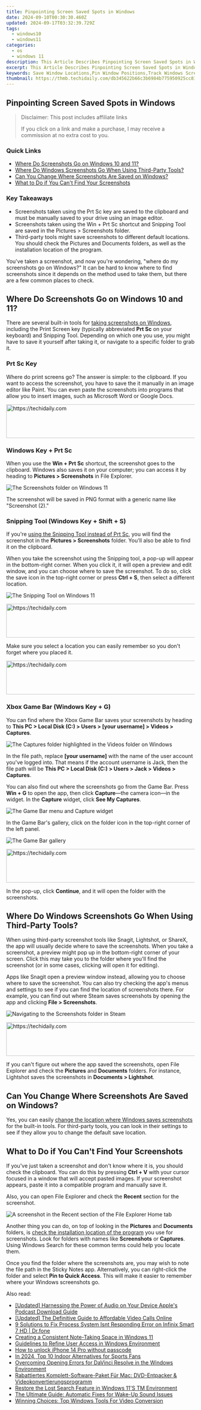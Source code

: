 ```yaml
---
title: Pinpointing Screen Saved Spots in Windows
date: 2024-09-10T00:30:30.460Z
updated: 2024-09-17T03:32:39.729Z
tags:
  - windows10
  - windows11
categories:
  - os
  - windows 11
description: This Article Describes Pinpointing Screen Saved Spots in Windows
excerpt: This Article Describes Pinpointing Screen Saved Spots in Windows
keywords: Save Window Locations,Pin Window Positions,Track Windows Screens,Identify Safe Areas,Note Program Zones,Map Screen Spots,Record Display Pads
thumbnail: https://thmb.techidaily.com/db345622b66c3b6984b775950925cc8114e2a134a67c761a2d6a6d2fb5b65330.jpg
---
```


## Pinpointing Screen Saved Spots in Windows

>  Disclaimer: This post includes affiliate links
>
>  If you click on a link and make a purchase, I may receive a commission at no extra cost to you.
>

### Quick Links

* [Where Do Screenshots Go on Windows 10 and 11?](#where-do-screenshots-go-on-windows-10-and-11)
* [Where Do Windows Screenshots Go When Using Third-Party Tools?](#where-do-windows-screenshots-go-when-using-third-party-tools)
* [Can You Change Where Screenshots Are Saved on Windows?](#can-you-change-where-screenshots-are-saved-on-windows)
* [What to Do if You Can't Find Your Screenshots](#what-to-do-if-you-can-39-t-find-your-screenshots)

### Key Takeaways

* Screenshots taken using the Prt Sc key are saved to the clipboard and must be manually saved to your drive using an image editor.
* Screenshots taken using the Win + Prt Sc shortcut and Snipping Tool are saved in the Pictures > Screenshots folder.
* Third-party tools might save screenshots to different default locations. You should check the Pictures and Documents folders, as well as the installation location of the program.

 You've taken a screenshot, and now you're wondering, "where do my screenshots go on Windows?" It can be hard to know where to find screenshots since it depends on the method used to take them, but there are a few common places to check.

## Where Do Screenshots Go on Windows 10 and 11?

 There are several built-in tools for [taking screenshots on Windows](https://www.makeuseof.com/take-screenshot-windows-11/), including the Print Screen key (typically abbreviated **Prt Sc** on your keyboard) and Snipping Tool. Depending on which one you use, you might have to save it yourself after taking it, or navigate to a specific folder to grab it.

### Prt Sc Key

 Where do print screens go? The answer is simple: to the clipboard. If you want to access the screenshot, you have to save the it manually in an image editor like Paint. You can even paste the screenshots into programs that allow you to insert images, such as Microsoft Word or Google Docs.

<!-- affiliate ads begin -->
<a href="https://appsumo.8odi.net/c/5597632/2118319/7443" target="_top" id="2118319">
  <img src="//a.impactradius-go.com/display-ad/7443-2118319" border="0" alt="https://techidaily.com" width="728" height="90"/>
</a>
<img height="0" width="0" src="https://appsumo.8odi.net/i/5597632/2118319/7443" style="position:absolute;visibility:hidden;" border="0" />
<!-- affiliate ads end -->

### Windows Key + Prt Sc

 When you use the **Win + Prt Sc** shortcut, the screenshot goes to the clipboard. Windows also saves it on your computer; you can access it by heading to **Pictures > Screenshots** in File Explorer.

![The Screenshots folder on Windows 11](https://static1.makeuseofimages.com/wordpress/wp-content/uploads/2024/02/screenshots-folder-windows.jpg)

 The screenshot will be saved in PNG format with a generic name like "Screenshot (2)."

### Snipping Tool (Windows Key + Shift + S)

 If you're [using the Snipping Tool instead of Prt Sc](https://www.makeuseof.com/snipping-tool-vs-printscreen-windows/), you will find the screenshot in the **Pictures > Screenshots** folder. You'll also be able to find it on the clipboard.

 When you take the screenshot using the Snipping tool, a pop-up will appear in the bottom-right corner. When you click it, it will open a preview and edit window, and you can choose where to save the screenshot. To do so, click the save icon in the top-right corner or press **Ctrl + S**, then select a different location.

![The Snipping Tool on Windows 11](https://static1.makeuseofimages.com/wordpress/wp-content/uploads/2024/02/snipping-tool-windows-11.jpg)

<!-- affiliate ads begin -->
<a href="https://appsumo.8odi.net/c/5597632/2123749/7443" target="_top" id="2123749">
  <img src="//a.impactradius-go.com/display-ad/7443-2123749" border="0" alt="https://techidaily.com" width="728" height="90"/>
</a>
<img height="0" width="0" src="https://appsumo.8odi.net/i/5597632/2123749/7443" style="position:absolute;visibility:hidden;" border="0" />
<!-- affiliate ads end -->

 Make sure you select a location you can easily remember so you don't forget where you placed it.

<!-- affiliate ads begin -->
<a href="https://appsumo.8odi.net/c/5597632/2118318/7443" target="_top" id="2118318">
  <img src="//a.impactradius-go.com/display-ad/7443-2118318" border="0" alt="https://techidaily.com" width="600" height="90"/>
</a>
<img height="0" width="0" src="https://appsumo.8odi.net/i/5597632/2118318/7443" style="position:absolute;visibility:hidden;" border="0" />
<!-- affiliate ads end -->

### Xbox Game Bar (Windows Key + G)

 You can find where the Xbox Game Bar saves your screenshots by heading to **This PC > Local Disk (C:) > Users > \[your username\] > Videos > Captures**.

![The Captures folder highlighted in the Videos folder on Windows](https://static1.makeuseofimages.com/wordpress/wp-content/uploads/2024/02/captures-folder-windows.jpg)

 In the file path, replace **\[your username\]** with the name of the user account you've logged into. That means if the account username is Jack, then the file path will be **This PC > Local Disk (C:) > Users > Jack > Videos > Captures**.

 You can also find out where the screenshots go from the Game Bar. Press **Win + G** to open the app, then click **Capture**—the camera icon—in the widget. In the **Capture** widget, click **See My Captures**.

![The Game Bar menu and Capture widget](https://static1.makeuseofimages.com/wordpress/wp-content/uploads/2024/02/game-bar-widgets-windows.jpg)

 In the Game Bar's gallery, click on the folder icon in the top-right corner of the left panel.

![The Game Bar gallery](https://static1.makeuseofimages.com/wordpress/wp-content/uploads/2024/02/gallery-game-bar-windows.jpg)

<!-- affiliate ads begin -->
<a href="https://appsumo.8odi.net/c/5597632/2123728/7443" target="_top" id="2123728">
  <img src="//a.impactradius-go.com/display-ad/7443-2123728" border="0" alt="https://techidaily.com" width="728" height="90"/>
</a>
<img height="0" width="0" src="https://appsumo.8odi.net/i/5597632/2123728/7443" style="position:absolute;visibility:hidden;" border="0" />
<!-- affiliate ads end -->

 In the pop-up, click **Continue**, and it will open the folder with the screenshots.

## Where Do Windows Screenshots Go When Using Third-Party Tools?

 When using third-party screenshot tools like Snagit, Lightshot, or ShareX, the app will usually decide where to save the screenshots. When you take a screenshot, a preview might pop up in the bottom-right corner of your screen. Click this may take you to the folder where you'll find the screenshot (or in some cases, clicking will open it for editing).

 Apps like Snagit open a preview window instead, allowing you to choose where to save the screenshot. You can also try checking the app's menus and settings to see if you can find the location of screenshots there. For example, you can find out where Steam saves screenshots by opening the app and clicking **File > Screenshots**.

![Navigating to the Screenshots folder in Steam](https://static1.makeuseofimages.com/wordpress/wp-content/uploads/2024/02/steam-view-screenshots.jpg)

<!-- affiliate ads begin -->
<a href="https://aligracehair.sjv.io/c/5597632/2135375/19272" target="_top" id="2135375">
  <img src="//a.impactradius-go.com/display-ad/19272-2135375" border="0" alt="https://techidaily.com" width="728" height="90"/>
</a>
<img height="0" width="0" src="https://aligracehair.sjv.io/i/5597632/2135375/19272" style="position:absolute;visibility:hidden;" border="0" />
<!-- affiliate ads end -->

 If you can't figure out where the app saved the screenshots, open File Explorer and check the **Pictures** and **Documents** folders. For instance, Lightshot saves the screenshots in **Documents > Lightshot**.

## Can You Change Where Screenshots Are Saved on Windows?

 Yes, you can easily [change the location where Windows saves screenshots](https://www.makeuseof.com/windows-11-screenshot-location-change/) for the built-in tools. For third-party tools, you can look in their settings to see if they allow you to change the default save location.

## What to Do if You Can't Find Your Screenshots

 If you've just taken a screenshot and don't know where it is, you should check the clipboard. You can do this by pressing **Ctrl + V** with your cursor focused in a window that will accept pasted images. If your screenshot appears, paste it into a compatible program and manually save it.

 Also, you can open File Explorer and check the **Recent** section for the screenshot.

![A screenshot in the Recent section of the File Explorer Home tab](https://static1.makeuseofimages.com/wordpress/wp-content/uploads/2024/02/file-explorer-home-recent.jpg)

 Another thing you can do, on top of looking in the **Pictures** and **Documents** folders, is [check the installation location of the program](https://www.makeuseof.com/windows-ways-to-find-programs-install-location/) you use for screenshots. Look for folders with names like **Screenshots** or **Captures**. Using Windows Search for these common terms could help you locate them.

 Once you find the folder where the screenshots are, you may wish to note the file path in the Sticky Notes app. Alternatively, you can right-click the folder and select **Pin to Quick Access**. This will make it easier to remember where your Windows screenshots go.

<span class="atpl-alsoreadstyle">Also read:</span>
<div><ul>
<li><a href="https://some-techniques.techidaily.com/updated-harnessing-the-power-of-audio-on-your-device-apples-podcast-download-guide/"><u>[Updated] Harnessing the Power of Audio on Your Device Apple's Podcast Download Guide</u></a></li>
<li><a href="https://video-capture.techidaily.com/updated-the-definitive-guide-to-affordable-video-calls-online/"><u>[Updated] The Definitive Guide to Affordable Video Calls Online</u></a></li>
<li><a href="https://howto.techidaily.com/9-solutions-to-fix-process-system-isnt-responding-error-on-infinix-smart-7-hd-drfone-by-drfone-fix-android-problems-fix-android-problems/"><u>9 Solutions to Fix Process System Isnt Responding Error on Infinix Smart 7 HD | Dr.fone</u></a></li>
<li><a href="https://win11.techidaily.com/creating-a-consistent-note-taking-space-in-windows-11/"><u>Creating a Consistent Note-Taking Space in Windows 11</u></a></li>
<li><a href="https://win11.techidaily.com/guidelines-to-refine-user-access-in-windows-environment/"><u>Guidelines to Refine User Access in Windows Environment</u></a></li>
<li><a href="https://review-topics.techidaily.com/how-to-unlock-iphone-14-pro-without-passcode-by-drfone-ios-unlock-ios-unlock/"><u>How to unlock iPhone 14 Pro without passcode</u></a></li>
<li><a href="https://fox-helps.techidaily.com/in-2024-top-10-indoor-alternatives-for-sports-fans/"><u>In 2024, Top 10 Indoor Alternatives for Sports Fans</u></a></li>
<li><a href="https://instagram-clips.techidaily.com/overcoming-opening-errors-for-davinci-resolve-in-the-windows-environment/"><u>Overcoming Opening Errors for DaVinci Resolve in the Windows Environment</u></a></li>
<li><a href="https://solve-latest.techidaily.com/rabattiertes-komplett-software-paket-fur-mac-dvd-entpacker-and-videokonvertierungsprogramm/"><u>Rabattiertes Komplett-Software-Paket Für Mac: DVD-Entpacker & Videokonvertierungsprogramm</u></a></li>
<li><a href="https://win11.techidaily.com/restore-the-lost-search-feature-in-windows-11s-tm-environment/"><u>Restore the Lost Search Feature in Windows 11'S TM Environment</u></a></li>
<li><a href="https://win11.techidaily.com/the-ultimate-guide-automatic-fixes-for-wake-up-sound-issues/"><u>The Ultimate Guide: Automatic Fixes for Wake-Up Sound Issues</u></a></li>
<li><a href="https://win11.techidaily.com/winning-choices-top-windows-tools-for-video-conversion/"><u>Winning Choices: Top Windows Tools For Video Conversion</u></a></li>
</ul></div>

<ins class="adsbygoogle"
      style="display:block"
      data-ad-client="ca-pub-7571918770474297"
      data-ad-slot="8358498916"
      data-ad-format="auto"
      data-full-width-responsive="true"></ins>
    